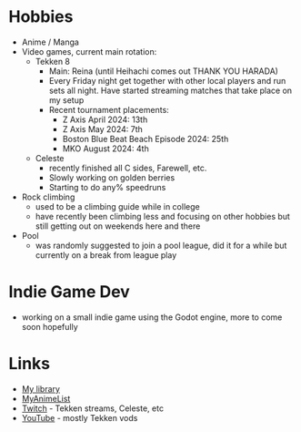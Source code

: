# Hobbies

- Anime / Manga
- Video games, current main rotation:
  - Tekken 8
    - Main: Reina (until Heihachi comes out THANK YOU HARADA)
    - Every Friday night get together with other local players and run sets all night. Have started streaming matches that take place on my setup
    - Recent tournament placements:
      - Z Axis April 2024: 13th
      - Z Axis May 2024: 7th
      - Boston Blue Beat Beach Episode 2024: 25th
      - MKO August 2024: 4th
  - Celeste
    - recently finished all C sides, Farewell, etc.
    - Slowly working on golden berries
    - Starting to do any% speedruns
- Rock climbing
  - used to be a climbing guide while in college
  - have recently been climbing less and focusing on other hobbies but still getting out on weekends here and there
- Pool
  - was randomly suggested to join a pool league, did it for a while but currently on a break from league play

# Indie Game Dev
- working on a small indie game using the Godot engine, more to come soon hopefully 

# Links

- [My library](https://www.librarything.com/catalog/HoneTheRat)
- [MyAnimeList](https://myanimelist.net/profile/Hone_the_Rat)
- [Twitch](https://twitch.tv/hone_the_rat) - Tekken streams, Celeste, etc
- [YouTube](https://www.youtube.com/@hone_the_rat) - mostly Tekken vods
